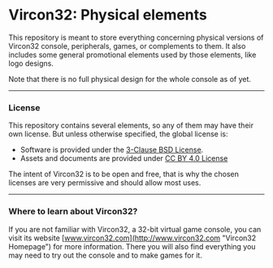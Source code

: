 # Vircon32: Physical elements

This repository is meant to store everything concerning physical versions of Vircon32 console, peripherals, games, or complements to them. It also includes some general promotional elements used by those elements, like logo designs.

Note that there is no full physical design for the whole console as of yet.

----------------------------------
### License

This repository contains several elements, so any of them may have their own license. But unless otherwise specified, the global license is:
- Software is provided under the [3-Clause BSD License](https://opensource.org/license/bsd-3-clause).
- Assets and documents are provided under [CC BY 4.0 License](https://creativecommons.org/licenses/by/4.0/)

The intent of Vircon32 is to be open and free, that is why the chosen licenses are very permissive and should allow most uses.

----------------------------------
### Where to learn about Vircon32?

If you are not familiar with Vircon32, a 32-bit virtual game console, you can visit its website [www.vircon32.com](http://www.vircon32.com "Vircon32 Homepage") for more information. There you will also find everything you may need to try out the console and to make games for it.
